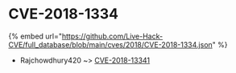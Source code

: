 # CVE-2018-1334
{% embed url="https://github.com/Live-Hack-CVE/full_database/blob/main/cves/2018/CVE-2018-1334.json" %}

* Rajchowdhury420 ~> [CVE-2018-13341](https://www.alice-snow.ru/2018/database/cve-2018-1334/cve-2018-13341-rajchowdhury420)